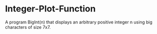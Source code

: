 # Integer-Plot-Function
A program BigInt(n) that displays an arbitrary positive integer n using big characters of size 7x7.
